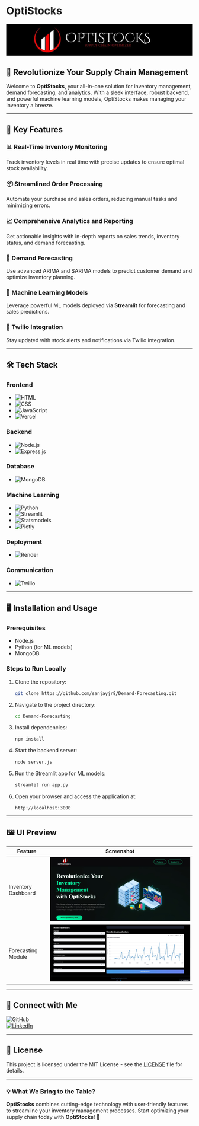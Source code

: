 # OptiStocks 

![OptiStocks Logo](About.jpg)

## 🚀 Revolutionize Your Supply Chain Management

Welcome to **OptiStocks**, your all-in-one solution for inventory management, demand forecasting, and analytics. With a sleek interface, robust backend, and powerful machine learning models, OptiStocks makes managing your inventory a breeze. 

---

## 🌟 Key Features

### 📊 Real-Time Inventory Monitoring
Track inventory levels in real time with precise updates to ensure optimal stock availability.

### 📦 Streamlined Order Processing
Automate your purchase and sales orders, reducing manual tasks and minimizing errors.

### 📈 Comprehensive Analytics and Reporting
Get actionable insights with in-depth reports on sales trends, inventory status, and demand forecasting.

### 🔮 Demand Forecasting
Use advanced ARIMA and SARIMA models to predict customer demand and optimize inventory planning.

### 🤖 Machine Learning Models
Leverage powerful ML models deployed via **Streamlit** for forecasting and sales predictions.

### 📲 Twilio Integration
Stay updated with stock alerts and notifications via Twilio integration.

---

## 🛠️ Tech Stack

### Frontend
- ![HTML](https://img.shields.io/badge/-HTML5-E34F26?logo=html5&logoColor=white)
- ![CSS](https://img.shields.io/badge/-CSS3-1572B6?logo=css3&logoColor=white)
- ![JavaScript](https://img.shields.io/badge/-JavaScript-F7DF1E?logo=javascript&logoColor=black)
- ![Vercel](https://img.shields.io/badge/-Vercel-000000?logo=vercel&logoColor=white)

### Backend
- ![Node.js](https://img.shields.io/badge/-Node.js-339933?logo=node.js&logoColor=white)
- ![Express.js](https://img.shields.io/badge/-Express.js-000000?logo=express&logoColor=white)

### Database
- ![MongoDB](https://img.shields.io/badge/-MongoDB-47A248?logo=mongodb&logoColor=white)

### Machine Learning
- ![Python](https://img.shields.io/badge/-Python-3776AB?logo=python&logoColor=white)
- ![Streamlit](https://img.shields.io/badge/-Streamlit-FF4B4B?logo=streamlit&logoColor=white)
- ![Statsmodels](https://img.shields.io/badge/-Statsmodels-008080?logo=python&logoColor=white)
- ![Plotly](https://img.shields.io/badge/-Plotly-3F4F75?logo=plotly&logoColor=white)

### Deployment
- ![Render](https://img.shields.io/badge/-Render-46E3B7?logo=render&logoColor=white)

### Communication
- ![Twilio](https://img.shields.io/badge/-Twilio-F22F46?logo=twilio&logoColor=white)

---

## 🖥️ Installation and Usage

### Prerequisites
- Node.js
- Python (for ML models)
- MongoDB

### Steps to Run Locally
1. Clone the repository:
   ```bash
   git clone https://github.com/sanjayjr8/Demand-Forecasting.git
   ```
2. Navigate to the project directory:
   ```bash
   cd Demand-Forecasting
   ```
3. Install dependencies:
   ```bash
   npm install
   ```
4. Start the backend server:
   ```bash
   node server.js
   ```
5. Run the Streamlit app for ML models:
   ```bash
   streamlit run app.py
   ```
6. Open your browser and access the application at:
   ```
   http://localhost:3000
   ```

---

## 🖼️ UI Preview

| Feature               | Screenshot                 |
|-----------------------|----------------------------|
| Inventory Dashboard   | ![Dashboard](Banner1.jpg) |
| Forecasting Module    | ![Forecast](Banner2.jpg)  |

---

## 🤝 Connect with Me

[![GitHub](https://img.shields.io/badge/GitHub-100000?logo=github&logoColor=white)](https://github.com/sanjayjr8)  
[![LinkedIn](https://img.shields.io/badge/-LinkedIn-0077B5?logo=linkedin&logoColor=white)](https://www.linkedin.com/in/sanjayj08/)

---

## 📜 License

This project is licensed under the MIT License - see the [LICENSE](LICENSE) file for details.

---

### 💡 What We Bring to the Table?

**OptiStocks** combines cutting-edge technology with user-friendly features to streamline your inventory management processes. Start optimizing your supply chain today with **OptiStocks**! 🌟
